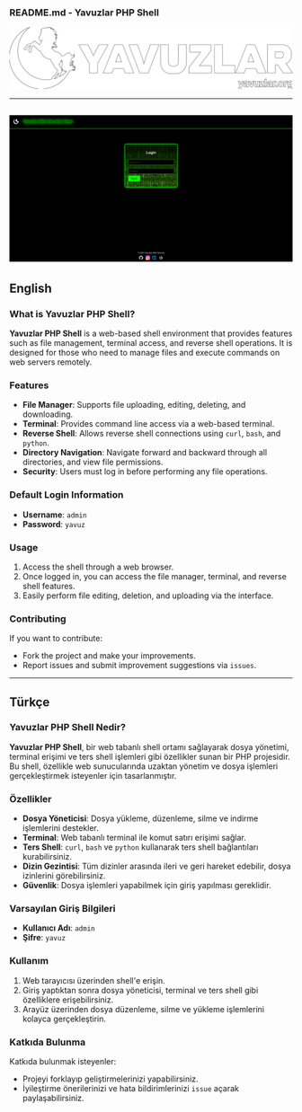 ### README.md - Yavuzlar PHP Shell

![Yavuzlar PHP Shell Logo](https://raw.githubusercontent.com/naciblc/Yavuzlar/refs/heads/main/yavuzlar-yatay-url-stroke.png)

---
![Yavuzlar PHP Shell GİF](https://github.com/naciblc/Yavuzlar/blob/main/yavuzshell.gif)
---

## English

### What is Yavuzlar PHP Shell?

**Yavuzlar PHP Shell** is a web-based shell environment that provides features such as file management, terminal access, and reverse shell operations. It is designed for those who need to manage files and execute commands on web servers remotely.

### Features

- **File Manager**: Supports file uploading, editing, deleting, and downloading.
- **Terminal**: Provides command line access via a web-based terminal.
- **Reverse Shell**: Allows reverse shell connections using `curl`, `bash`, and `python`.
- **Directory Navigation**: Navigate forward and backward through all directories, and view file permissions.
- **Security**: Users must log in before performing any file operations.

### Default Login Information

- **Username**: `admin`
- **Password**: `yavuz`

### Usage

1. Access the shell through a web browser.
2. Once logged in, you can access the file manager, terminal, and reverse shell features.
3. Easily perform file editing, deletion, and uploading via the interface.

### Contributing

If you want to contribute:
- Fork the project and make your improvements.
- Report issues and submit improvement suggestions via `issues`.

---

## Türkçe

### Yavuzlar PHP Shell Nedir?

**Yavuzlar PHP Shell**, bir web tabanlı shell ortamı sağlayarak dosya yönetimi, terminal erişimi ve ters shell işlemleri gibi özellikler sunan bir PHP projesidir. Bu shell, özellikle web sunucularında uzaktan yönetim ve dosya işlemleri gerçekleştirmek isteyenler için tasarlanmıştır.

### Özellikler

- **Dosya Yöneticisi**: Dosya yükleme, düzenleme, silme ve indirme işlemlerini destekler.
- **Terminal**: Web tabanlı terminal ile komut satırı erişimi sağlar.
- **Ters Shell**: `curl`, `bash` ve `python` kullanarak ters shell bağlantıları kurabilirsiniz.
- **Dizin Gezintisi**: Tüm dizinler arasında ileri ve geri hareket edebilir, dosya izinlerini görebilirsiniz.
- **Güvenlik**: Dosya işlemleri yapabilmek için giriş yapılması gereklidir.

### Varsayılan Giriş Bilgileri

- **Kullanıcı Adı**: `admin`
- **Şifre**: `yavuz`

### Kullanım

1. Web tarayıcısı üzerinden shell'e erişin.
2. Giriş yaptıktan sonra dosya yöneticisi, terminal ve ters shell gibi özelliklere erişebilirsiniz.
3. Arayüz üzerinden dosya düzenleme, silme ve yükleme işlemlerini kolayca gerçekleştirin.

### Katkıda Bulunma

Katkıda bulunmak isteyenler:
- Projeyi forklayıp geliştirmelerinizi yapabilirsiniz.
- İyileştirme önerilerinizi ve hata bildirimlerinizi `issue` açarak paylaşabilirsiniz.
